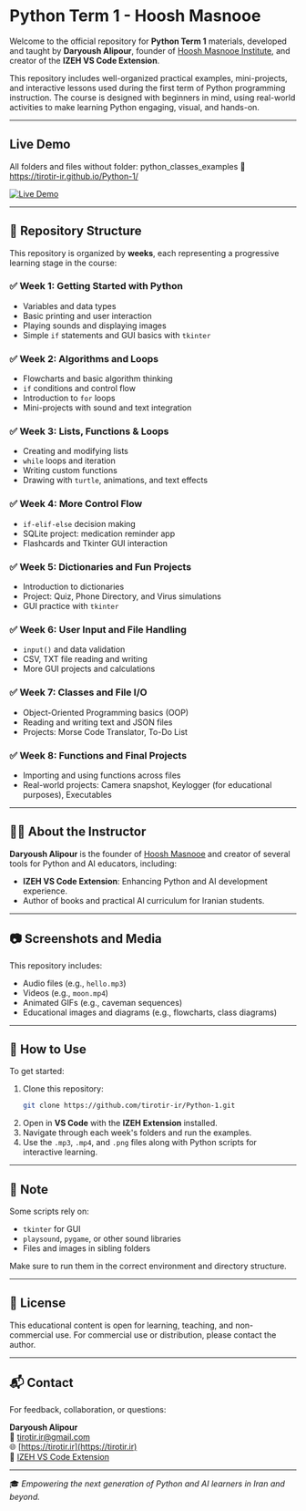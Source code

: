 # Python Term 1 - Hoosh Masnooe

Welcome to the official repository for **Python Term 1** materials, developed and taught by **Daryoush Alipour**, founder of [Hoosh Masnooe Institute](https://tirotir.ir), and creator of the **IZEH VS Code Extension**.

This repository includes well-organized practical examples, mini-projects, and interactive lessons used during the first term of Python programming instruction. The course is designed with beginners in mind, using real-world activities to make learning Python engaging, visual, and hands-on.

---

## Live Demo
All folders and files without folder: python_classes_examples
🔗 https://tirotir-ir.github.io/Python-1/

[![Live Demo](https://img.shields.io/badge/Live%20Demo-Open-blue?logo=githubpages)](https://tirotir-ir.github.io/Python-1/)

---

## 📁 Repository Structure

This repository is organized by **weeks**, each representing a progressive learning stage in the course:

### ✅ Week 1: Getting Started with Python
- Variables and data types
- Basic printing and user interaction
- Playing sounds and displaying images
- Simple `if` statements and GUI basics with `tkinter`

### ✅ Week 2: Algorithms and Loops
- Flowcharts and basic algorithm thinking
- `if` conditions and control flow
- Introduction to `for` loops
- Mini-projects with sound and text integration

### ✅ Week 3: Lists, Functions & Loops
- Creating and modifying lists
- `while` loops and iteration
- Writing custom functions
- Drawing with `turtle`, animations, and text effects

### ✅ Week 4: More Control Flow
- `if-elif-else` decision making
- SQLite project: medication reminder app
- Flashcards and Tkinter GUI interaction

### ✅ Week 5: Dictionaries and Fun Projects
- Introduction to dictionaries
- Project: Quiz, Phone Directory, and Virus simulations
- GUI practice with `tkinter`

### ✅ Week 6: User Input and File Handling
- `input()` and data validation
- CSV, TXT file reading and writing
- More GUI projects and calculations

### ✅ Week 7: Classes and File I/O
- Object-Oriented Programming basics (OOP)
- Reading and writing text and JSON files
- Projects: Morse Code Translator, To-Do List

### ✅ Week 8: Functions and Final Projects
- Importing and using functions across files
- Real-world projects: Camera snapshot, Keylogger (for educational purposes), Executables

---

## 🧑‍🏫 About the Instructor

**Daryoush Alipour** is the founder of [Hoosh Masnooe](https://tirotir.ir) and creator of several tools for Python and AI educators, including:
- **IZEH VS Code Extension**: Enhancing Python and AI development experience.
- Author of books and practical AI curriculum for Iranian students.

---

## 📷 Screenshots and Media

This repository includes:
- Audio files (e.g., `hello.mp3`)
- Videos (e.g., `moon.mp4`)
- Animated GIFs (e.g., caveman sequences)
- Educational images and diagrams (e.g., flowcharts, class diagrams)

---

## 🚀 How to Use

To get started:
1. Clone this repository:  
   ```bash
   git clone https://github.com/tirotir-ir/Python-1.git
   ```
2. Open in **VS Code** with the **IZEH Extension** installed.
3. Navigate through each week's folders and run the examples.
4. Use the `.mp3`, `.mp4`, and `.png` files along with Python scripts for interactive learning.

---

## 📌 Note

Some scripts rely on:
- `tkinter` for GUI
- `playsound`, `pygame`, or other sound libraries
- Files and images in sibling folders

Make sure to run them in the correct environment and directory structure.

---

## 📣 License

This educational content is open for learning, teaching, and non-commercial use. For commercial use or distribution, please contact the author.

---

## 📬 Contact

For feedback, collaboration, or questions:

**Daryoush Alipour**  
📧 [tirotir.ir@gmail.com](mailto:tirotir.ir@gmail.com)  
🌐 [https://tirotir.ir](https://tirotir.ir)  
🔌 [IZEH VS Code Extension](https://marketplace.visualstudio.com/items?itemName=tirotir.izeh-extension)

---

🎓 *Empowering the next generation of Python and AI learners in Iran and beyond.*
